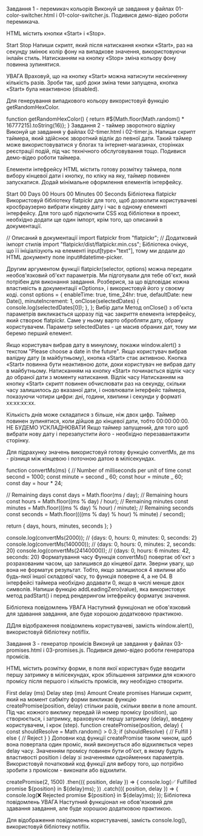 Завдання 1 - перемикач кольорів Виконуй це завдання у файлах 01-color-switcher.html і 01-color-switcher.js. Подивися демо-відео роботи перемикача.

HTML містить кнопки «Start» і «Stop».

Start Stop Напиши скрипт, який після натискання кнопки «Start», раз на секунду змінює колір фону на випадкове значення, використовуючи інлайн стиль. Натисканням на кнопку «Stop» зміна кольору фону повинна зупинятися.

УВАГА Враховуй, що на кнопку «Start» можна натиснути нескінченну кількість разів. Зроби так, щоб доки зміна теми запущена, кнопка «Start» була неактивною (disabled).

Для генерування випадкового кольору використовуй функцію getRandomHexColor.

function getRandomHexColor() { return #${Math.floor(Math.random() * 16777215).toString(16)}; } Завдання 2 - таймер зворотного відліку Виконуй це завдання у файлах 02-timer.html і 02-timer.js. Напиши скрипт таймера, який здійснює зворотний відлік до певної дати. Такий таймер може використовуватися у блогах та інтернет-магазинах, сторінках реєстрації подій, під час технічного обслуговування тощо. Подивися демо-відео роботи таймера.

Елементи інтефрейсу HTML містить готову розмітку таймера, поля вибору кінцевої дати і кнопку, по кліку на яку, таймер повинен запускатися. Додай мінімальне оформлення елементів інтерфейсу.

Start
00 Days
00 Hours
00 Minutes
00 Seconds
Бібліотека flatpickr Використовуй бібліотеку flatpickr для того, щоб дозволити користувачеві кросбраузерно вибрати кінцеву дату і час в одному елементі інтерфейсу. Для того щоб підключити CSS код бібліотеки в проект, необхідно додати ще один імпорт, крім того, що описаний в документації.

// Описаний в документації import flatpickr from "flatpickr"; // Додатковий імпорт стилів import "flatpickr/dist/flatpickr.min.css"; Бібліотека очікує, що її ініціалізують на елементі input[type="text"], тому ми додали до HTML документу поле input#datetime-picker.

Другим аргументом функції flatpickr(selector, options) можна передати необов'язковий об'єкт параметрів. Ми підготували для тебе об'єкт, який потрібен для виконання завдання. Розберися, за що відповідає кожна властивість в документації «Options», і використовуй його у своєму коді.
const options = { enableTime: true, time_24hr: true, defaultDate: new Date(), minuteIncrement: 1, onClose(selectedDates) { console.log(selectedDates[0]); }, }; Вибір дати Метод onClose() з об'єкта параметрів викликається щоразу під час закриття елемента інтерфейсу, який створює flatpickr. Саме у ньому варто обробляти дату, обрану користувачем. Параметр selectedDates - це масив обраних дат, тому ми беремо перший елемент.

Якщо користувач вибрав дату в минулому, покажи window.alert() з текстом "Please choose a date in the future". Якщо користувач вибрав валідну дату (в майбутньому), кнопка «Start» стає активною. Кнопка «Start» повинна бути неактивною доти, доки користувач не вибрав дату в майбутньому. Натисканням на кнопку «Start» починається відлік часу до обраної дати з моменту натискання. Відлік часу Натисканням на кнопку «Start» скрипт повинен обчислювати раз на секунду, скільки часу залишилось до вказаної дати, і оновлювати інтерфейс таймера, показуючи чотири цифри: дні, години, хвилини і секунди у форматі xx:xx:xx:xx.

Кількість днів може складатися з більше, ніж двох цифр. Таймер повинен зупинятися, коли дійшов до кінцевої дати, тобто 00:00:00:00. НЕ БУДЕМО УСКЛАДНЮВАТИ Якщо таймер запущений, для того щоб вибрати нову дату і перезапустити його - необхідно перезавантажити сторінку.

Для підрахунку значень використовуй готову функцію convertMs, де ms - різниця між кінцевою і поточною датою в мілісекундах.

function convertMs(ms) { // Number of milliseconds per unit of time const second = 1000; const minute = second _ 60; const hour = minute _ 60; const day = hour * 24;

// Remaining days const days = Math.floor(ms / day); // Remaining hours const hours = Math.floor((ms % day) / hour); // Remaining minutes const minutes = Math.floor(((ms % day) % hour) / minute); // Remaining seconds const seconds = Math.floor((((ms % day) % hour) % minute) / second);

return { days, hours, minutes, seconds }; }

console.log(convertMs(2000)); // {days: 0, hours: 0, minutes: 0, seconds: 2} console.log(convertMs(140000)); // {days: 0, hours: 0, minutes: 2, seconds: 20} console.log(convertMs(24140000)); // {days: 0, hours: 6 minutes: 42, seconds: 20} Форматування часу Функція convertMs() повертає об'єкт з розрахованим часом, що залишився до кінцевої дати. Зверни увагу, що вона не форматує результат. Тобто, якщо залишилося 4 хвилини або будь-якої іншої складової часу, то функція поверне 4, а не 04. В інтерфейсі таймера необхідно додавати 0, якщо в числі менше двох символів. Напиши функцію addLeadingZero(value), яка використовує метод padStart() і перед рендерингом інтефрейсу форматує значення.

Бібліотека повідомлень УВАГА Наступний функціонал не обов'язковий для здавання завдання, але буде хорошою додатковою практикою.

ДДля відображення повідомлень користувачеві, замість window.alert(), використовуй бібліотеку notiflix.

Завдання 3 - генератор промісів Виконуй це завдання у файлах 03-promises.html і 03-promises.js. Подивися демо-відео роботи генератора промісів.

HTML містить розмітку форми, в поля якої користувач буде вводити першу затримку в мілісекундах, крок збільшення затримки для кожного промісу після першого і кількість промісів, яку необхідно створити.

First delay (ms) Delay step (ms) Amount Create promises Напиши скрипт, який на момент сабміту форми викликає функцію createPromise(position, delay) стільки разів, скільки ввели в поле amount. Під час кожного виклику передай їй номер промісу (position), що створюється, і затримку, враховуючи першу затримку (delay), введену користувачем, і крок (step).
function createPromise(position, delay) { const shouldResolve = Math.random() > 0.3; if (shouldResolve) { // Fulfill } else { // Reject } } Доповни код функції createPromise таким чином, щоб вона повертала один проміс, який виконується або відхиляється через delay часу. Значенням промісу повинен бути об'єкт, в якому будуть властивості position і delay зі значеннями однойменних параметрів. Використовуй початковий код функції для вибору того, що потрібно зробити з промісом - виконати або відхилити.

createPromise(2, 1500) .then(({ position, delay }) => { console.log(✅ Fulfilled promise ${position} in ${delay}ms); }) .catch(({ position, delay }) => { console.log(❌ Rejected promise ${position} in ${delay}ms); }); Бібліотека повідомлень УВАГА Наступний функціонал не обов'язковий для здавання завдання, але буде хорошою додатковою практикою.

Для відображення повідомлень користувачеві, замість console.log(), використовуй бібліотеку notiflix.
